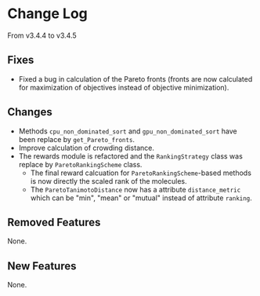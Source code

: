 # Change Log
From v3.4.4 to v3.4.5

## Fixes

- Fixed a bug in calculation of the Pareto fronts (fronts are now calculated for maximization of objectives instead of objective minimization).

## Changes

- Methods `cpu_non_dominated_sort` and `gpu_non_dominated_sort` have been replace by `get_Pareto_fronts`.
- Improve calculation of crowding distance.
- The rewards module is refactored and the `RankingStrategy` class was replace by `ParetoRankingScheme` class. 
    - The final reward calcuation for `ParetoRankingScheme`-based methods is now directly the scaled rank of the molecules.
    - The `ParetoTanimotoDistance` now has a attribute `distance_metric` which can be "min", "mean" or "mutual" instead of attribute `ranking`.

## Removed Features

None. 

## New Features

None.
